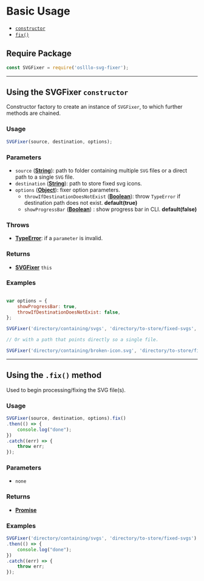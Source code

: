 # Basic Usage

- [`constructor`](#svgfixer-constructor)
- [`fix()`](#svgfixer-fix)

## Require Package

```js
const SVGFixer = require('oslllo-svg-fixer');
```

---

<a id="svgfixer-constructor"></a>

## Using the SVGFixer `constructor`

Constructor factory to create an instance of `SVGFixer`, to which further methods are chained.

### Usage

```js
SVGFixer(source, destination, options);
```

### Parameters

- `source` ([**String**](https://developer.mozilla.org/docs/Web/JavaScript/Reference/Global_Objects/String)): path to folder containing multiple `SVG` files or a direct path to a single `SVG` file.
- `destination`  ([**String**](https://developer.mozilla.org/docs/Web/JavaScript/Reference/Global_Objects/String)): path to store fixed svg icons.
- `options` ([**Object**](https://developer.mozilla.org/en-US/docs/Web/JavaScript/Reference/Global_Objects/Object)): fixer option parameters.
    - `throwIfDestinationDoesNotExist` ([**Boolean**](https://developer.mozilla.org/en-US/docs/Web/JavaScript/Reference/Global_Objects/Boolean)): throw `TypeError` if destination path does not exist. **default(true)**
    - `showProgressBar` ([**Boolean**](https://developer.mozilla.org/en-US/docs/Web/JavaScript/Reference/Global_Objects/Boolean)) : show progress bar in CLI. **default(false)**

### Throws

- [**TypeError**](https://developer.mozilla.org/en-US/docs/Web/JavaScript/Reference/Global_Objects/TypeError): if a `parameter` is invalid.

### Returns

- [**SVGFixer**](#svgfixer-constructor) `this`

### Examples

```js

var options = {
    showProgressBar: true,
    throwIfDestinationDoesNotExist: false,
};

SVGFixer('directory/containing/svgs', 'directory/to-store/fixed-svgs', options); // Returns instance

// Or with a path that points directly so a single file.

SVGFixer('directory/containing/broken-icon.svg', 'directory/to-store/fixed-svgs', options); // Returns instance
```

---

<a id="svgfixer-fix"></a>

## Using the `.fix()` method

Used to begin processing/fixing the SVG file(s).

### Usage

```js
SVGFixer(source, destination, options).fix()
.then(() => {
    console.log("done");
})
.catch((err) => {
    throw err;
});
```

### Parameters

- `none`

### Returns

- [**Promise**](https://developer.mozilla.org/en-US/docs/Web/JavaScript/Reference/Global_Objects/Promise)

### Examples

```js
SVGFixer('directory/containing/svgs', 'directory/to-store/fixed-svgs').fix()
.then(() => {
    console.log("done");
})
.catch((err) => {
    throw err;
});
```
